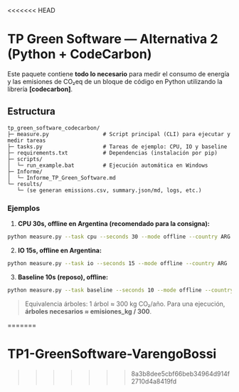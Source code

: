 <<<<<<< HEAD
# TP Green Software — Alternativa 2 (Python + CodeCarbon)

Este paquete contiene **todo lo necesario** para medir el consumo de energía y las emisiones de CO₂eq
de un bloque de código en Python utilizando la librería **[codecarbon]**.


## Estructura
```
tp_green_software_codecarbon/
├─ measure.py                 # Script principal (CLI) para ejecutar y medir tareas
├─ tasks.py                   # Tareas de ejemplo: CPU, IO y baseline
├─ requirements.txt           # Dependencias (instalación por pip)
├─ scripts/
│  └─ run_example.bat         # Ejecución automática en Windows
├─ Informe/
│  └─ Informe_TP_Green_Software.md  
└─ results/
   └─ (se generan emissions.csv, summary.json/md, logs, etc.)
```

### Ejemplos
1) **CPU 30s, offline en Argentina (recomendado para la consigna):**
```bash
python measure.py --task cpu --seconds 30 --mode offline --country ARG
```

2) **IO 15s, offline en Argentina:**
```bash
python measure.py --task io --seconds 15 --mode offline --country ARG
```

3) **Baseline 10s (reposo), offline:**
```bash
python measure.py --task baseline --seconds 10 --mode offline --country ARG
```

> Equivalencia árboles: 1 árbol ≈ 300 kg CO₂/año. Para una ejecución, **árboles necesarios ≈ emisiones_kg / 300**.


=======
# TP1-GreenSoftware-VarengoBossi
>>>>>>> 8a3b8dee5cbf66beb34964d914f2710d4a8419fd
